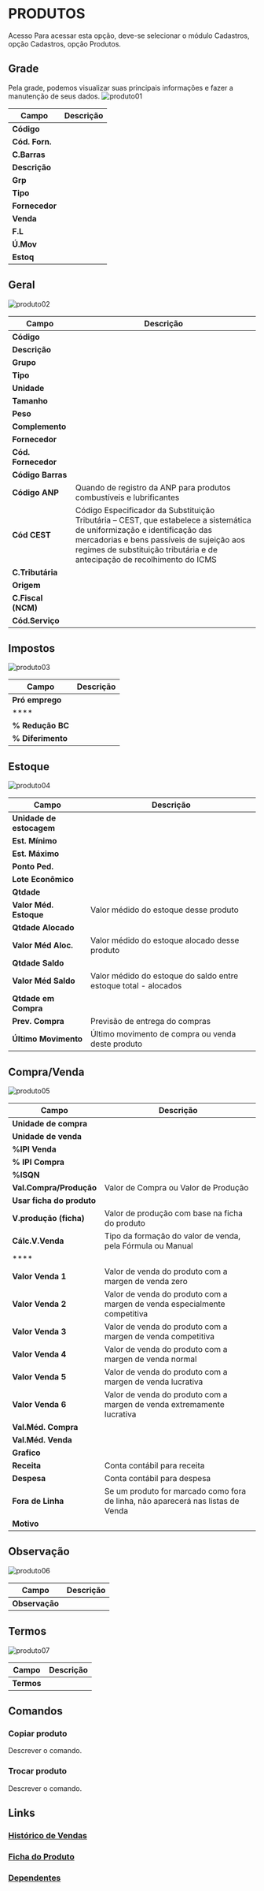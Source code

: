 # PRODUTOS

Acesso
Para acessar esta opção, deve-se selecionar o módulo Cadastros, opção Cadastros, opção Produtos.
## Grade
Pela grade, podemos visualizar suas principais informações e fazer a manutenção de seus dados.
![produto01](https://raw.githubusercontent.com/netforcews/docs-erp/master/cadastros/imagens/produto01.png)

Campo | Descrição
------|----------
**Código** | 
**Cód. Forn.** | 
**C.Barras** | 
**Descrição** | 
**Grp** | 
**Tipo** | 
**Fornecedor** | 
**Venda** | 
**F.L** | 
**Ú.Mov** | 
**Estoq** | 
## Geral
![produto02](https://raw.githubusercontent.com/netforcews/docs-erp/master/cadastros/imagens/produto02.png)

Campo | Descrição
------|----------
**Código** | 
**Descrição** | 
**Grupo** | 
**Tipo** | 
**Unidade** | 
**Tamanho** | 
**Peso** | 
**Complemento** | 
**Fornecedor** | 
**Cód. Fornecedor** | 
**Código Barras** | 
**Código ANP** | Quando de registro da ANP para produtos combustíveis e lubrificantes
**Cód CEST** | Código Especificador da Substituição Tributária – CEST, que estabelece a sistemática de uniformização e identificação das mercadorias e bens passíveis de sujeição aos regimes de substituição tributária e de antecipação de recolhimento do ICMS
**C.Tributária** | 
**Origem** | 
**C.Fiscal (NCM)** | 
**Cód.Serviço** | 
## Impostos
![produto03](https://raw.githubusercontent.com/netforcews/docs-erp/master/cadastros/imagens/produto03.png)

Campo | Descrição
------|----------
**Pró emprego** | 
**** | 
**% Redução BC** | 
**% Diferimento** | 
## Estoque
![produto04](https://raw.githubusercontent.com/netforcews/docs-erp/master/cadastros/imagens/produto04.png)

Campo | Descrição
------|----------
**Unidade de estocagem** | 
**Est. Mínimo** | 
**Est. Máximo** | 
**Ponto Ped.** | 
**Lote Econômico** | 
**Qtdade** | 
**Valor Méd. Estoque** | Valor médido do estoque desse produto
**Qtdade Alocado** | 
**Valor Méd Aloc.** | Valor médido do estoque alocado desse produto
**Qtdade Saldo** | 
**Valor Méd Saldo** | Valor médido do estoque do saldo entre estoque total - alocados
**Qtdade em Compra** | 
**Prev. Compra** | Previsão de entrega do compras
**Último Movimento** | Último movimento de compra ou venda deste produto
## Compra/Venda
![produto05](https://raw.githubusercontent.com/netforcews/docs-erp/master/cadastros/imagens/produto05.png)

Campo | Descrição
------|----------
**Unidade de compra** | 
**Unidade de venda** | 
**%IPI Venda** | 
**% IPI Compra** | 
**%ISQN** | 
**Val.Compra/Produção** | Valor de Compra ou Valor de Produção
**Usar ficha do produto** | 
**V.produção (ficha)** | Valor de produção com base na ficha do produto
**Cálc.V.Venda** | Tipo da formação do valor de venda, pela Fórmula ou Manual
**** | 
**Valor Venda 1** | Valor de venda do produto com a margen de venda zero
**Valor Venda 2** | Valor de venda do produto com a margen de venda especialmente competitiva
**Valor Venda 3** | Valor de venda do produto com a margen de venda competitiva
**Valor Venda 4** | Valor de venda do produto com a margen de venda normal
**Valor Venda 5** | Valor de venda do produto com a margen de venda lucrativa
**Valor Venda 6** | Valor de venda do produto com a margen de venda extremamente lucrativa
**Val.Méd. Compra** | 
**Val.Méd. Venda** | 
**Grafico** | 
**Receita** | Conta contábil para receita
**Despesa** | Conta contábil para despesa
**Fora de Linha** | Se um produto for marcado como fora de linha, não aparecerá nas listas de Venda
**Motivo** | 
## Observação
![produto06](https://raw.githubusercontent.com/netforcews/docs-erp/master/cadastros/imagens/produto06.png)

Campo | Descrição
------|----------
**Observação** | 
## Termos
![produto07](https://raw.githubusercontent.com/netforcews/docs-erp/master/cadastros/imagens/produto07.png)

Campo | Descrição
------|----------
**Termos** | 
## Comandos
### Copiar produto
Descrever o comando.
### Trocar produto
Descrever o comando.
## Links
### [Histórico de Vendas](/cadastros/historicovendas_produto.md)
### [Ficha do Produto](/cadastros/produtoficha.md)
### [Dependentes](/cadastros/materiaficha.md)
